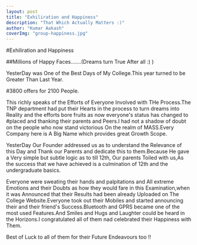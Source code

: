 ```yaml
---
layout: post 
title: "Exhiliration and Happiness"
description: "That Which Actually Matters :)"
author: "Kumar Aakash"
coverImg: "group-happiness.jpg"
---
```


#Exhiliration and Happiness

##Millions of Happy Faces.......(Dreams turn True After all :) )

YesterDay was One of the Best Days of My College.This year turned to be Greater Than Last Year.

#3800 offers for 2100 People.

This richly speaks of the Efforts of Everyone Involved with THe Process.The TNP department had put their Hearts in the process to turn dreams into Reality and the efforts bore fruits as now everyone's status has changed to #placed and thanking their parents and Peers.I had not a shadow of doubt on the people who now stand victorious On the realm of MASS.Every Company here is A Big Name which provides great Growth Scope.

YesterDay Our Founder addressed us as to understand the Relevance of this Day and Thank our Parents and dedicate this to them.Because He gave a Very simple but subtle logic as to till 12th,
Our parents Toiled with us,As the success that we have achieved is a culmination of 12th and the undergraduate basics.

Everyone were sweating their hands and palpitations and All extreme Emotions and their Doubts as how they would fare in this Examination,when it was Announced that their Results had been already Uploaded on The College Website.Everyone took out their Mobiles and started announcing their and their friend's Success.Bluetooth and GPRS became one of the most used Features.And Smiles and Hugs and Laughter could be heard in the Horizons.I congratulated all of them nad celebrated their Happiness with Them.

Best of Luck to all of them for their Future Endeavours too !! 